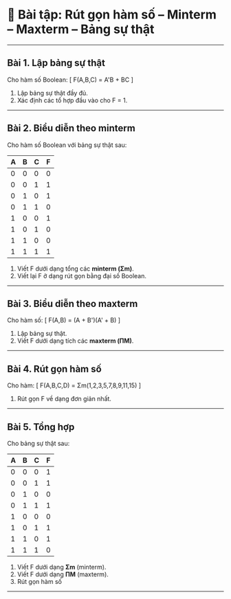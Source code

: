 # 📝 Bài tập: Rút gọn hàm số – Minterm – Maxterm – Bảng sự thật

---

## Bài 1. Lập bảng sự thật
Cho hàm số Boolean:
\[
F(A,B,C) = A'B + BC
\]

1. Lập bảng sự thật đầy đủ.  
2. Xác định các tổ hợp đầu vào cho F = 1.  

---

## Bài 2. Biểu diễn theo minterm
Cho hàm số Boolean với bảng sự thật sau:

| A | B | C | F |
|---|---|---|---|
| 0 | 0 | 0 | 0 |
| 0 | 0 | 1 | 1 |
| 0 | 1 | 0 | 1 |
| 0 | 1 | 1 | 0 |
| 1 | 0 | 0 | 1 |
| 1 | 0 | 1 | 0 |
| 1 | 1 | 0 | 0 |
| 1 | 1 | 1 | 1 |

1. Viết F dưới dạng tổng các **minterm (Σm)**.  
2. Viết lại F ở dạng rút gọn bằng đại số Boolean.  

---

## Bài 3. Biểu diễn theo maxterm
Cho hàm số:
\[
F(A,B) = (A + B')(A' + B)
\]

1. Lập bảng sự thật.  
2. Viết F dưới dạng tích các **maxterm (ΠM)**.  

---

## Bài 4. Rút gọn hàm số
Cho hàm:
\[
F(A,B,C,D) = Σm(1,2,3,5,7,8,9,11,15)
\]

1. Rút gọn F về dạng đơn giản nhất.  

---

## Bài 5. Tổng hợp
Cho bảng sự thật sau:

| A | B | C | F |
|---|---|---|---|
| 0 | 0 | 0 | 1 |
| 0 | 0 | 1 | 1 |
| 0 | 1 | 0 | 0 |
| 0 | 1 | 1 | 1 |
| 1 | 0 | 0 | 0 |
| 1 | 0 | 1 | 1 |
| 1 | 1 | 0 | 1 |
| 1 | 1 | 1 | 0 |

1. Viết F dưới dạng **Σm** (minterm).  
2. Viết F dưới dạng **ΠM** (maxterm).  
3. Rút gọn hàm số

---
